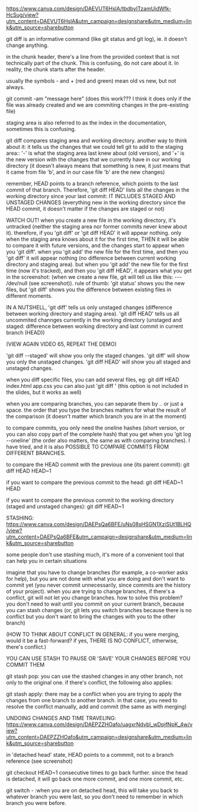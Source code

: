 https://www.canva.com/design/DAEVUT6HslA/tbdbyITzamUidWfk-HcSug/view?utm_content=DAEVUT6HslA&utm_campaign=designshare&utm_medium=link&utm_source=sharebutton

git diff is an informative command (like git status and git log), ie. it doesn't change anything.

in the chunk header, there's a line from the provided context that is not technically part of the chunk. This is confusing, do not care about it. In reality, the chunk starts after the header.

usually the symbols - and + (red and green) mean old vs new, but not always.

git commit -am "message here" (does this work??? I think it does only if the file was already created and we are commiting changes in the pre-existing file)

staging area is also referred to as the index in the documentation, sometimes this is confusing.

git diff compares staging area and working directory. another way to think about it: it tells us the changes that we could tell git to add to the staging area:: '-' is what the staging area last knew about (old version), and '+' is the new version with the changes that we currently have in our working directory (it doesn't always means that something is new, it just means that it came from file 'b', and in our case file 'b' are the new changes)

remember, HEAD points to a branch reference, which points to the last commit of that branch. Therefore, 'git diff HEAD' lists all the changes in the working directory since your last commit: IT INCLUDES STAGED AND UNSTAGED CHANGES (everything new in the working directory since the HEAD commit, it doesn't matter if the changes are staged or not)

WATCH OUT! when you create a new file in the working directory, it's untracked (neither the staging area nor former commits never knew about it). therefore, if you 'git diff' or 'git diff HEAD' it will appear nothing. only when the staging area knows about it for the first time, THEN it will be able to compare it with future versions, and the changes start to appear when you 'git diff'.
when you 'git add' the new file for the first time, and then you 'git diff' it will appear nothing (no difference between current working directory and staging area). but when you 'git add' the new file for the first time (now it's tracked), and then you 'git diff HEAD', it appears what you get in the screenshot: (when we create a new file, git will tell us like this: --- /dev/null (see screenshot)).
rule of thumb: 'git status' shows you the new files, but 'git diff' shows you the difference between existing files in different moments.

IN A NUTSHELL, 'git diff' tells us only unstaged changes (difference between working directory and staging area). 'git diff HEAD' tells us all uncommited channges currently in the working directory (unstaged and staged: difference between working directory and last commit in current branch (HEAD))

(VIEW AGAIN VIDEO 65, REPEAT THE DEMO)

'git diff --staged' will show you only the staged changes.
'git diff' will show you only the unstaged changes.
'git diff HEAD' will show you all staged and unstaged changes.

when you diff specific files, you can add several files, eg: git diff HEAD index.html app.css
you can also just 'git diff <file-name>' (this option is not included in the slides, but it works as well)

when you are comparing branches, you can separate them by .. or just a space. the order that you type the branches matters for what the result of the comparison (it doesn't matter which branch you are in at the moment)

to compare commits, you only need the oneline hashes (short version, or you can also copy part of the complete hash) that you get when you 'git log --oneline' (the order also matters, the same as with comparing branches). I have tried, and it is also POSSIBLE TO COMPARE COMMITS FROM DIFFERENT BRANCHES.

to compare the HEAD commit with the previous one (its parent commit):
git diff HEAD HEAD~1

if you want to compare the previous commit to the head:
git diff HEAD~1 HEAD

if you want to compare the previous commit to the working directory (staged and unstaged changes):
git diff HEAD~1

STASHING:
https://www.canva.com/design/DAEPsQa6BFE/uNs08sHSGN1XziSUt1BLHQ/view?utm_content=DAEPsQa6BFE&utm_campaign=designshare&utm_medium=link&utm_source=sharebutton

some people don't use stashing much, it's more of a convenient tool that can help you in certain situations

imagine that you have to change branches (for example, a co-worker asks for help), but you are not done with what you are doing and don't want to commit yet (you never commit unnecessarily, since commits are the history of your project). when you are trying to change branches, if there's a conflict, git will not let you change branches. how to solve this problem? you don't need to wait until you commit on your current branch, because you can stash changes (or, git lets you switch branches because there is no conflict but you don't want to bring the changes with you to the other branch)

(HOW TO THINK ABOUT CONFLICT IN GENERAL: if you were merging, would it be a fast-forward? if yes, THERE IS NO CONFLICT, otherwise, there's conflict.)

YOU CAN USE STASH TO PAUSE OR 'SAVE' YOUR CHANGES BEFORE YOU COMMIT THEM

git stash pop: you can use the stashed changes in any other branch, not only to the original one. if there's conflict, the following also applies:

git stash apply: there may be a conflict when you are trying to apply the changes from one branch to another branch. in that case, you need to resolve the conflict manually, add and commit (the same as with merging)

UNDOING CHANGES AND TIME TRAVELING:
https://www.canva.com/design/DAEPZZHOafo/uagxrNdvbI_wDpjfNpK_4w/view?utm_content=DAEPZZHOafo&utm_campaign=designshare&utm_medium=link&utm_source=sharebutton

in 'detached head' state, HEAD points to a commmit, not to a branch reference (see screenshot)

git checkout HEAD~1 consecutive times to go back further. since the head is detached, it will go back one more commit, and one more commit, etc.

git switch - :when you are on detached head, this will take you back to whatever branch you were last, so you don't need to remember in which branch you were before.
